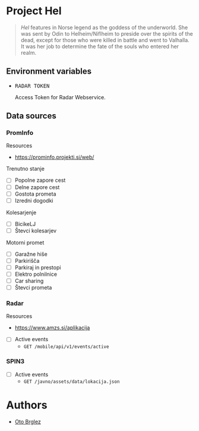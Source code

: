 # Project Hel

> *Hel* features in Norse legend as the goddess of the underworld. She was sent by Odin to Helheim/Niflheim to 
> preside over the spirits of the dead, except for those who were killed in battle and went to Valhalla. 
> It was her job to determine the fate of the souls who entered her realm.

## Environment variables

- <pre>RADAR_TOKEN</pre> Access Token for Radar Webservice.

## Data sources

### PromInfo

Resources
- https://prominfo.projekti.si/web/

Trenutno stanje
- [ ] Popolne zapore cest
- [ ] Delne zapore cest
- [ ] Gostota prometa
- [ ] Izredni dogodki

Kolesarjenje
- [ ] BicikeLJ
- [ ] Števci kolesarjev

Motorni promet
- [ ] Garažne hiše
- [ ] Parkirišča
- [ ] Parkiraj in prestopi
- [ ] Elektro polnilnice
- [ ] Car sharing
- [ ] Števci prometa

### Radar
Resources
- https://www.amzs.si/aplikacija

- [ ] Active events
  - `GET /mobile/api/v1/events/active`
  

### SPIN3
- [ ] Active events
  - `GET /javno/assets/data/lokacija.json`

# Authors

- [Oto Brglez](https://github.com/otobrglez)
